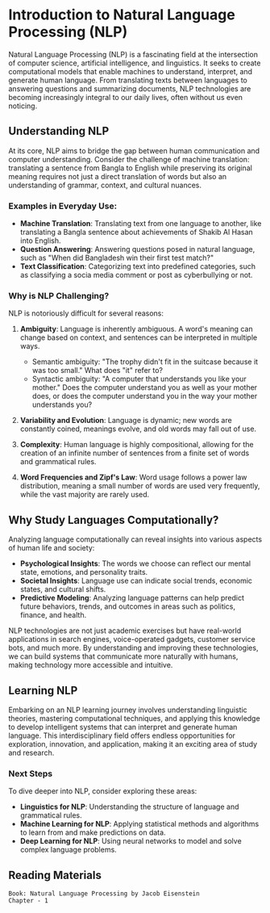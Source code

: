 # Introduction to Natural Language Processing (NLP)

Natural Language Processing (NLP) is a fascinating field at the intersection of computer science, artificial intelligence, and linguistics. It seeks to create computational models that enable machines to understand, interpret, and generate human language. From translating texts between languages to answering questions and summarizing documents, NLP technologies are becoming increasingly integral to our daily lives, often without us even noticing.

## Understanding NLP

At its core, NLP aims to bridge the gap between human communication and computer understanding. Consider the challenge of machine translation: translating a sentence from Bangla to English while preserving its original meaning requires not just a direct translation of words but also an understanding of grammar, context, and cultural nuances.

### Examples in Everyday Use:

- **Machine Translation**: Translating text from one language to another, like translating a Bangla sentence about achievements of Shakib Al Hasan into English.
- **Question Answering**: Answering questions posed in natural language, such as "When did Bangladesh win their first test match?"
- **Text Classification**: Categorizing text into predefined categories, such as classifying a socia media comment or post as cyberbullying or not.

### Why is NLP Challenging?

NLP is notoriously difficult for several reasons:

1. **Ambiguity**: Language is inherently ambiguous. A word's meaning can change based on context, and sentences can be interpreted in multiple ways.
    - Semantic ambiguity: "The trophy didn't fit in the suitcase because it was too small." What does "it" refer to?
    - Syntactic ambiguity: "A computer that understands you like your mother." Does the computer understand you as well as your mother does, or does the computer understand you in the way your mother understands you?

2. **Variability and Evolution**: Language is dynamic; new words are constantly coined, meanings evolve, and old words may fall out of use. 

3. **Complexity**: Human language is highly compositional, allowing for the creation of an infinite number of sentences from a finite set of words and grammatical rules.

4. **Word Frequencies and Zipf's Law**: Word usage follows a power law distribution, meaning a small number of words are used very frequently, while the vast majority are rarely used.

## Why Study Languages Computationally?

Analyzing language computationally can reveal insights into various aspects of human life and society:

- **Psychological Insights**: The words we choose can reflect our mental state, emotions, and personality traits.
- **Societal Insights**: Language use can indicate social trends, economic states, and cultural shifts.
- **Predictive Modeling**: Analyzing language patterns can help predict future behaviors, trends, and outcomes in areas such as politics, finance, and health.

NLP technologies are not just academic exercises but have real-world applications in search engines, voice-operated gadgets, customer service bots, and much more. By understanding and improving these technologies, we can build systems that communicate more naturally with humans, making technology more accessible and intuitive.

## Learning NLP

Embarking on an NLP learning journey involves understanding linguistic theories, mastering computational techniques, and applying this knowledge to develop intelligent systems that can interpret and generate human language. This interdisciplinary field offers endless opportunities for exploration, innovation, and application, making it an exciting area of study and research.

### Next Steps

To dive deeper into NLP, consider exploring these areas:

- **Linguistics for NLP**: Understanding the structure of language and grammatical rules.
- **Machine Learning for NLP**: Applying statistical methods and algorithms to learn from and make predictions on data.
- **Deep Learning for NLP**: Using neural networks to model and solve complex language problems.

## Reading Materials
```
Book: Natural Language Processing by Jacob Eisenstein
Chapter - 1
```